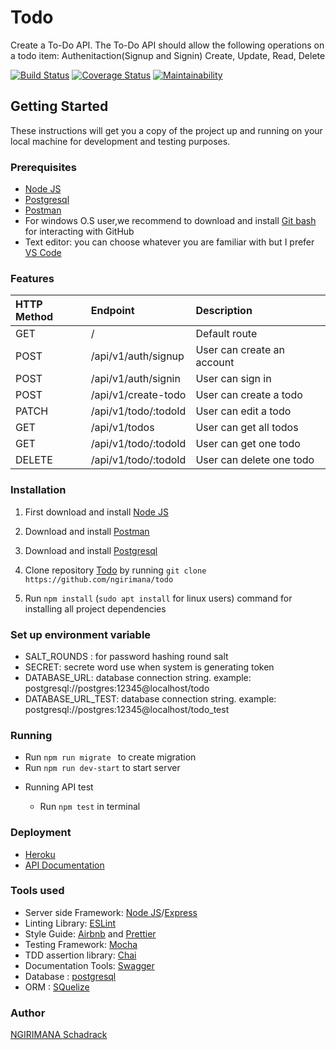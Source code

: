 # Todo

Create a To-Do API. The To-Do API should allow the following operations on a todo item:
Authenitaction(Signup and Signin) Create, Update, Read, Delete


[![Build Status](https://travis-ci.com/ngirimana/todo.svg?branch=develop)](https://travis-ci.com/ngirimana/todo)
[![Coverage Status](https://coveralls.io/repos/github/ngirimana/todo/badge.svg?branch=ch-sagger-documentation)](https://coveralls.io/github/ngirimana/todo?branch=ch-sagger-documentation)
[![Maintainability](https://api.codeclimate.com/v1/badges/1f85e712cfb4bf8bc8d6/maintainability)](https://codeclimate.com/github/ngirimana/todo/maintainability)

## Getting Started

These instructions will get you a copy of the project up and running on your local machine for development and testing purposes. 

### Prerequisites
- [Node JS](https://nodejs.org/)
- [Postgresql](https://www.postgresql.org/download/)
- [Postman](https://www.getpostman.com/downloads/)
- For windows O.S user,we recommend to download and install [Git bash](https://git-scm.com/downloads) for interacting with GitHub
- Text editor: you can choose whatever you are familiar with but I prefer [VS Code](https://code.visualstudio.com/download)


### Features

| HTTP Method | Endpoint                   | Description                                     |
| :---------- | :------------------------- | :---------------------------------------------- |
| GET         | /                          | Default route                                   |
| POST        | /api/v1/auth/signup        | User can create an account                      |
| POST        | /api/v1/auth/signin        | User can sign in                                |
| POST        | /api/v1/create-todo        | User can create a todo                          |
| PATCH       | /api/v1/todo/:todoId       | User can edit a todo                            |
| GET         | /api/v1/todos              | User can get all todos                          |
| GET         | /api/v1/todo/:todoId       | User can get one  todo                          |
| DELETE      | /api/v1/todo/:todoId       | User can delete one  todo  |


### Installation

1.  First download and install [Node JS](https://nodejs.org/en/download/)
2.  Download and install [Postman](https://www.getpostman.com/downloads/)
3.  Download and install [Postgresql](https://www.postgresql.org/)

4.  Clone repository [Todo](https://github.com/ngirimana/todo) by running
    `git clone https://github.com/ngirimana/todo`
5.  Run `npm install` (`sudo apt install` for linux users) command for installing all project dependencies

### Set up environment variable

- SALT_ROUNDS : for password hashing round salt
- SECRET: secrete word use when system is generating token
- DATABASE_URL: database connection string. example: postgresql://postgres:12345@localhost/todo
- DATABASE_URL_TEST: database connection string. example: postgresql://postgres:12345@localhost/todo_test


### Running

- Run `npm run migrate ` to create migration
- Run `npm run dev-start` to start server

* Running API test 

    - Run `npm test` in terminal

### Deployment
- [Heroku](https://todo-challenge-awosomity.herokuapp.com/)
- [API Documentation](https://todo-challenge-awosomity.herokuapp.com/api-docs/)

### Tools used

- Server side Framework: [Node JS](https://nodejs.org/)/[Express](https://expressjs.com/)
- Linting Library: [ESLint](https://eslint.org)
- Style Guide: [Airbnb](https://github.com/airbnb/javascript) and [Prettier](https://prettier.io/)
- Testing Framework: [Mocha](https://mochajs.org/)
- TDD assertion library: [Chai](https://www.chaijs.com)
- Documentation Tools: [Swagger](https://swagger.io/tools/swagger-ui/)
- Database : [postgresql](https://www.postgresql.org/)
- ORM : [SQuelize](https://sequelize.org/)

### Author

[NGIRIMANA Schadrack](https://github.com/ngirimana/)

